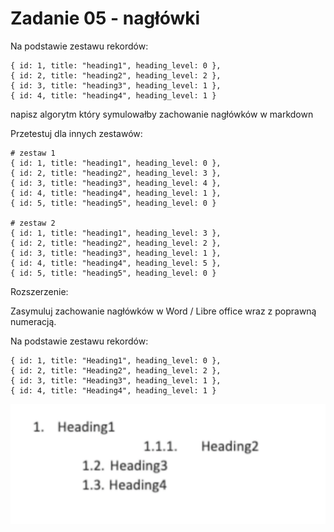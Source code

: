 # Zadanie 05 - nagłówki 

Na podstawie zestawu rekordów:

```
{ id: 1, title: "heading1", heading_level: 0 },
{ id: 2, title: "heading2", heading_level: 2 },
{ id: 3, title: "heading3", heading_level: 1 },
{ id: 4, title: "heading4", heading_level: 1 }
``` 

napisz algorytm który symulowałby zachowanie nagłówków w
markdown 

Przetestuj dla innych zestawów:

```
# zestaw 1
{ id: 1, title: "heading1", heading_level: 0 },
{ id: 2, title: "heading2", heading_level: 3 },
{ id: 3, title: "heading3", heading_level: 4 },
{ id: 4, title: "heading4", heading_level: 1 },
{ id: 5, title: "heading5", heading_level: 0 }

# zestaw 2
{ id: 1, title: "heading1", heading_level: 3 },
{ id: 2, title: "heading2", heading_level: 2 },
{ id: 3, title: "heading3", heading_level: 1 },
{ id: 4, title: "heading4", heading_level: 5 },
{ id: 5, title: "heading5", heading_level: 0 }

```

Rozszerzenie:

Zasymuluj zachowanie nagłówków w Word / Libre office 
wraz z poprawną numeracją.

Na podstawie zestawu rekordów:
```
{ id: 1, title: "Heading1", heading_level: 0 },
{ id: 2, title: "Heading2", heading_level: 2 },
{ id: 3, title: "Heading3", heading_level: 1 },
{ id: 4, title: "Heading4", heading_level: 1 }
```

![naglowki word](./word.png)